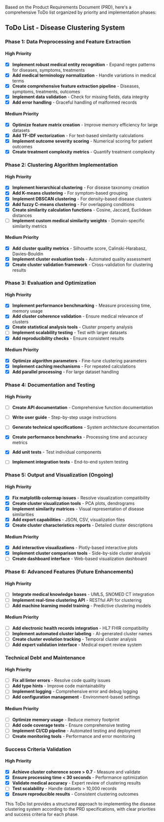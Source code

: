 Based on the Product Requirements Document (PRD), here's a comprehensive ToDo list organized by priority and implementation phases:

## ToDo List - Disease Clustering System

### Phase 1: Data Preprocessing and Feature Extraction

#### High Priority
- [x] **Implement robust medical entity recognition** - Expand regex patterns for diseases, symptoms, treatments
- [x] **Add medical terminology normalization** - Handle variations in medical terms
- [x] **Create comprehensive feature extraction pipeline** - Diseases, symptoms, treatments, outcomes
- [x] **Implement data validation** - Check for missing fields, data integrity
- [x] **Add error handling** - Graceful handling of malformed records

#### Medium Priority
- [x] **Optimize feature matrix creation** - Improve memory efficiency for large datasets
- [x] **Add TF-IDF vectorization** - For text-based similarity calculations
- [x] **Implement outcome severity scoring** - Numerical scoring for patient outcomes
- [x] **Create treatment complexity metrics** - Quantify treatment complexity

### Phase 2: Clustering Algorithm Implementation

#### High Priority
- [x] **Implement hierarchical clustering** - For disease taxonomy creation
- [x] **Add K-means clustering** - For symptom-based grouping
- [x] **Implement DBSCAN clustering** - For density-based disease clusters
- [x] **Add fuzzy C-means clustering** - For overlapping conditions
- [x] **Create similarity calculation functions** - Cosine, Jaccard, Euclidean distances
- [ ] **Implement custom medical similarity weights** - Domain-specific similarity metrics

#### Medium Priority
- [x] **Add cluster quality metrics** - Silhouette score, Calinski-Harabasz, Davies-Bouldin
- [x] **Implement cluster evaluation tools** - Automated quality assessment
- [x] **Create cluster validation framework** - Cross-validation for clustering results

### Phase 3: Evaluation and Optimization

#### High Priority
- [x] **Implement performance benchmarking** - Measure processing time, memory usage
- [x] **Add cluster coherence validation** - Ensure medical relevance of clusters
- [x] **Create statistical analysis tools** - Cluster property analysis
- [ ] **Implement scalability testing** - Test with larger datasets
- [x] **Add reproducibility checks** - Ensure consistent results

#### Medium Priority
- [x] **Optimize algorithm parameters** - Fine-tune clustering parameters
- [x] **Implement caching mechanisms** - For repeated calculations
- [x] **Add parallel processing** - For large dataset handling

### Phase 4: Documentation and Testing

#### High Priority
- [ ] **Create API documentation** - Comprehensive function documentation
- [ ] **Write user guide** - Step-by-step usage instructions
- [ ] **Generate technical specifications** - System architecture documentation
- [x] **Create performance benchmarks** - Processing time and accuracy metrics
- [x] **Add unit tests** - Test individual components
- [ ] **Implement integration tests** - End-to-end system testing


### Phase 5: Output and Visualization (Ongoing)

#### High Priority
- [x] **Fix matplotlib colormap issues** - Resolve visualization compatibility
- [x] **Create cluster visualization tools** - PCA plots, dendrograms
- [x] **Implement similarity matrices** - Visual representation of disease similarities
- [x] **Add export capabilities** - JSON, CSV, visualization files
- [x] **Create cluster characteristics reports** - Detailed cluster descriptions

#### Medium Priority
- [X] **Add interactive visualizations** - Plotly-based interactive plots
- [X] **Implement cluster comparison tools** - Side-by-side cluster analysis
- [ ] **Create dashboard interface** - Web-based visualization dashboard

### Phase 6: Advanced Features (Future Enhancements)

#### High Priority
- [ ] **Integrate medical knowledge bases** - UMLS, SNOMED CT integration
- [ ] **Implement real-time clustering API** - RESTful API for clustering
- [ ] **Add machine learning model training** - Predictive clustering models

#### Medium Priority
- [ ] **Add electronic health records integration** - HL7 FHIR compatibility
- [ ] **Implement automated cluster labeling** - AI-generated cluster names
- [ ] **Create cluster evolution tracking** - Temporal cluster analysis
- [ ] **Add expert validation interface** - Medical expert review system

### Technical Debt and Maintenance

#### High Priority
- [ ] **Fix all linter errors** - Resolve code quality issues
- [ ] **Add type hints** - Improve code maintainability
- [ ] **Implement logging** - Comprehensive error and debug logging
- [ ] **Add configuration management** - Environment-based settings

#### Medium Priority
- [ ] **Optimize memory usage** - Reduce memory footprint
- [ ] **Add code coverage tests** - Ensure comprehensive testing
- [ ] **Implement CI/CD pipeline** - Automated testing and deployment
- [ ] **Create monitoring tools** - Performance and error monitoring

### Success Criteria Validation

#### High Priority
- [X] **Achieve cluster coherence score > 0.7** - Measure and validate
- [X] **Ensure processing time < 30 seconds** - Performance optimization
- [x] **Validate medical accuracy** - Expert review of clustering results
- [ ] **Test scalability** - Handle datasets > 10,000 records
- [x] **Ensure reproducible results** - Consistent clustering outcomes

This ToDo list provides a structured approach to implementing the disease clustering system according to the PRD specifications, with clear priorities and success criteria for each phase.

